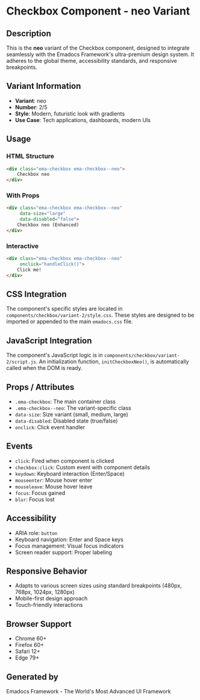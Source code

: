 # Checkbox Component - neo Variant

## Description
This is the **neo** variant of the Checkbox component, designed to integrate seamlessly with the Emadocs Framework's ultra-premium design system. It adheres to the global theme, accessibility standards, and responsive breakpoints.

## Variant Information
- **Variant**: neo
- **Number**: 2/5
- **Style**: Modern, futuristic look with gradients
- **Use Case**: Tech applications, dashboards, modern UIs

## Usage

### HTML Structure
```html
<div class="ema-checkbox ema-checkbox--neo">
    Checkbox neo
</div>
```

### With Props
```html
<div class="ema-checkbox ema-checkbox--neo" 
     data-size="large" 
     data-disabled="false">
    Checkbox neo (Enhanced)
</div>
```

### Interactive
```html
<div class="ema-checkbox ema-checkbox--neo" 
     onclick="handleClick()">
    Click me!
</div>
```

## CSS Integration
The component's specific styles are located in `components/checkbox/variant-2/style.css`. These styles are designed to be imported or appended to the main `emadocs.css` file.

## JavaScript Integration
The component's JavaScript logic is in `components/checkbox/variant-2/script.js`. An initialization function, `initCheckboxNeo()`, is automatically called when the DOM is ready.

## Props / Attributes
- `.ema-checkbox`: The main container class
- `.ema-checkbox--neo`: The variant-specific class
- `data-size`: Size variant (small, medium, large)
- `data-disabled`: Disabled state (true/false)
- `onclick`: Click event handler

## Events
- `click`: Fired when component is clicked
- `checkbox:click`: Custom event with component details
- `keydown`: Keyboard interaction (Enter/Space)
- `mouseenter`: Mouse hover enter
- `mouseleave`: Mouse hover leave
- `focus`: Focus gained
- `blur`: Focus lost

## Accessibility
- ARIA role: `button`
- Keyboard navigation: Enter and Space keys
- Focus management: Visual focus indicators
- Screen reader support: Proper labeling

## Responsive Behavior
- Adapts to various screen sizes using standard breakpoints (480px, 768px, 1024px, 1280px)
- Mobile-first design approach
- Touch-friendly interactions

## Browser Support
- Chrome 60+
- Firefox 60+
- Safari 12+
- Edge 79+

## Generated by
Emadocs Framework - The World's Most Advanced UI Framework
